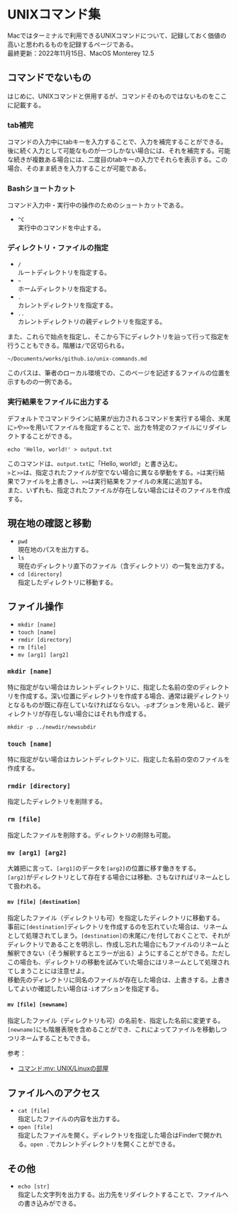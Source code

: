 # UNIXコマンド集
Macではターミナルで利用できるUNIXコマンドについて、記録しておく価値の高いと思われるものを記録するページである。  
最終更新：2022年11月15日、MacOS Monterey 12.5
<!-- https://qiita.com/arene-calix/items/41d8d4ba572f1d652727 -->

## コマンドでないもの
はじめに、UNIXコマンドと併用するが、コマンドそのものではないものをここに記載する。

### tab補完
コマンドの入力中にtabキーを入力することで、入力を補完することができる。後に続く入力として可能なものが一つしかない場合には、それを補完する。可能な続きが複数ある場合には、二度目のtabキーの入力でそれらを表示する。この場合、そのまま続きを入力することが可能である。

### Bashショートカット
コマンド入力中・実行中の操作のためのショートカットである。
* `^C`  
実行中のコマンドを中止する。
<!-- https://qiita.com/takayu90/items/011a674b0a903572a50c -->

### ディレクトリ・ファイルの指定
* `/`  
ルートディレクトリを指定する。
* `~`  
ホームディレクトリを指定する。
* `.`  
カレントディレクトリを指定する。
* `..`  
カレントディレクトリの親ディレクトリを指定する。

また、これらで始点を指定し、そこから下にディレクトリを辿って行って指定を行うこともできる。階層は`/`で区切られる。
```
~/Documents/works/github.io/unix-commands.md
```
このパスは、筆者のローカル環境での、このページを記述するファイルの位置を示すものの一例である。

### 実行結果をファイルに出力する
デフォルトでコマンドラインに結果が出力されるコマンドを実行する場合、末尾に`>`や`>>`を用いてファイルを指定することで、出力を特定のファイルにリダイレクトすることができる。
```
echo 'Hello, world!' > output.txt
```
このコマンドは、`output.txt`に「Hello, world!」と書き込む。  
`>`と`>>`は、指定されたファイルが空でない場合に異なる挙動をする。`>`は実行結果でファイルを上書きし、`>>`は実行結果をファイルの末尾に追加する。  
また、いずれも、指定されたファイルが存在しない場合にはそのファイルを作成する。


## 現在地の確認と移動
* `pwd`  
現在地のパスを出力する。
* `ls`  
現在のディレクトリ直下のファイル（含ディレクトリ）の一覧を出力する。
* `cd [directory]`  
指定したディレクトリに移動する。

## ファイル操作
* `mkdir [name]`
* `touch [name]`
* `rmdir [directory]`
* `rm [file]`
* `mv [arg1] [arg2]`

### `mkdir [name]`  
特に指定がない場合はカレントディレクトリに、指定した名前の空のディレクトリを作成する。深い位置にディレクトリを作成する場合、通常は親ディレクトリとなるものが既に存在していなければならない。`-p`オプションを用いると、親ディレクトリが存在しない場合にはそれも作成する。
```
mkdir -p ../newdir/newsubdir
```

### `touch [name]`  
特に指定がない場合はカレントディレクトリに、指定した名前の空のファイルを作成する。

### `rmdir [directory]`
指定したディレクトリを削除する。

### `rm [file]`
指定したファイルを削除する。ディレクトリの削除も可能。

### `mv [arg1] [arg2]`
大雑把に言って、`[arg1]`のデータを`[arg2]`の位置に移す働きをする。  
`[arg2]`がディレクトリとして存在する場合には移動、さもなければリネームとして扱われる。

#### `mv [file] [destination]`
指定したファイル（ディレクトリも可）を指定したディレクトリに移動する。  
事前に`[destination]`ディレクトリを作成するのを忘れていた場合は、リネームとして処理されてしまう。`[destination]`の末尾に`/`を付しておくことで、それがディレクトリであることを明示し、作成し忘れた場合にもファイルのリネームと解釈できない（そう解釈するとエラーが出る）ようにすることができる。ただしこの場合も、ディレクトリの移動を試みていた場合にはリネームとして処理されてしまうことには注意せよ。  
移動先のディレクトリに同名のファイルが存在した場合は、上書きする。上書きしてよいか確認したい場合は`-i`オプションを指定する。

#### `mv [file] [newname]`
指定したファイル（ディレクトリも可）の名前を、指定した名前に変更する。  
`[newname]`にも階層表現を含めることができ、これによってファイルを移動しつつリネームすることもできる。

参考：
* [コマンド:mv: UNIX/Linuxの部屋](http://x68000.q-e-d.net/~68user/unix/pickup?mv)

## ファイルへのアクセス
* `cat [file]`  
指定したファイルの内容を出力する。
* `open [file]`  
指定したファイルを開く。ディレクトリを指定した場合はFinderで開かれる。`open .`でカレントディレクトリを開くことができる。

## その他
* `echo [str]`  
指定した文字列を出力する。出力先をリダイレクトすることで、ファイルへの書き込みができる。
